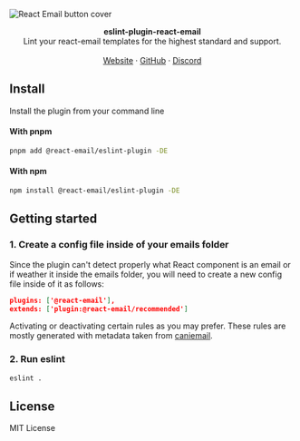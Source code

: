 ![React Email button cover](https://react.email/static/covers/render.png)

<div align="center"><strong>eslint-plugin-react-email</strong></div>
<div align="center">Lint your react-email templates for the highest standard and support.</div>
<br />
<div align="center">
<a href="https://react.email">Website</a> 
<span> · </span>
<a href="https://github.com/resendlabs/react-email">GitHub</a> 
<span> · </span>
<a href="https://react.email/discord">Discord</a>
</div>

## Install

Install the plugin from your command line

#### With pnpm

```sh
pnpm add @react-email/eslint-plugin -DE
```

#### With npm

```sh
npm install @react-email/eslint-plugin -DE
```

## Getting started

### 1. Create a config file inside of your emails folder

Since the plugin can't detect properly what React component is an email
or if weather it inside the emails folder, you will need to create a new config file
inside of it as follows:

```json
plugins: ['@react-email'],
extends: ['plugin:@react-email/recommended']
```

Activating or deactivating certain rules as you may prefer. These rules are mostly generated
with metadata taken from [caniemail](https://www.caniemail.com/).

### 2. Run eslint

```sh
eslint .
```

## License

MIT License
